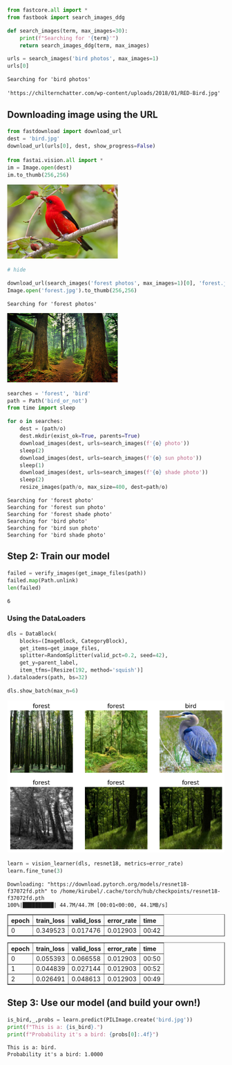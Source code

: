 ```python
from fastcore.all import *
from fastbook import search_images_ddg
```


```python
def search_images(term, max_images=30):
    print(f"Searching for '{term}'")
    return search_images_ddg(term, max_images)
```


```python
urls = search_images('bird photos', max_images=1)
urls[0]
```

    Searching for 'bird photos'

    'https://chilternchatter.com/wp-content/uploads/2018/01/RED-Bird.jpg'



## Downloading image using the URL 


```python
from fastdownload import download_url
dest = 'bird.jpg'
download_url(urls[0], dest, show_progress=False)

from fastai.vision.all import *
im = Image.open(dest)
im.to_thumb(256,256)
```




    
![png](/assets/img/fast.ai/birds/output_6_0.png)
    


```python
# hide
```


```python
download_url(search_images('forest photos', max_images=1)[0], 'forest.jpg', show_progress=False)
Image.open('forest.jpg').to_thumb(256,256)
```

    Searching for 'forest photos'





    
![png](/assets/img/fast.ai/birds/output_8_1.png)
    




```python
searches = 'forest', 'bird'
path = Path('bird_or_not')
from time import sleep
```


```python
for o in searches:
    dest = (path/o)
    dest.mkdir(exist_ok=True, parents=True)
    download_images(dest, urls=search_images(f'{o} photo'))
    sleep(2)
    download_images(dest, urls=search_images(f'{o} sun photo'))
    sleep(1)
    download_images(dest, urls=search_images(f'{o} shade photo'))
    sleep(2)
    resize_images(path/o, max_size=400, dest=path/o)
```

    Searching for 'forest photo'
    Searching for 'forest sun photo'
    Searching for 'forest shade photo'
    Searching for 'bird photo'
    Searching for 'bird sun photo'
    Searching for 'bird shade photo'


## Step 2: Train our model 


```python
failed = verify_images(get_image_files(path))
failed.map(Path.unlink)
len(failed)
```




    6



### Using the DataLoaders


```python
dls = DataBlock(
    blocks=(ImageBlock, CategoryBlock),
    get_items=get_image_files,
    splitter=RandomSplitter(valid_pct=0.2, seed=42),
    get_y=parent_label,
    item_tfms=[Resize(192, method='squish')]
).dataloaders(path, bs=32)
```


```python
dls.show_batch(max_n=6)
```


    
![png](/assets/img/fast.ai/birds/output_15_0.png)
    



```python
learn = vision_learner(dls, resnet18, metrics=error_rate)
learn.fine_tune(3)
```

    Downloading: "https://download.pytorch.org/models/resnet18-f37072fd.pth" to /home/kirubel/.cache/torch/hub/checkpoints/resnet18-f37072fd.pth
    100%|██████████| 44.7M/44.7M [00:01<00:00, 44.1MB/s]




<style>
    /* Turns off some styling */
    progress {
        /* gets rid of default border in Firefox and Opera. */
        border: none;
        /* Needs to be in here for Safari polyfill so background images work as expected. */
        background-size: auto;
    }
    progress:not([value]), progress:not([value])::-webkit-progress-bar {
        background: repeating-linear-gradient(45deg, #7e7e7e, #7e7e7e 10px, #5c5c5c 10px, #5c5c5c 20px);
    }
    .progress-bar-interrupted, .progress-bar-interrupted::-webkit-progress-bar {
        background: #F44336;
    }
</style>




<table border="1" class="dataframe">
  <thead>
    <tr style="text-align: left;">
      <th>epoch</th>
      <th>train_loss</th>
      <th>valid_loss</th>
      <th>error_rate</th>
      <th>time</th>
    </tr>
  </thead>
  <tbody>
    <tr>
      <td>0</td>
      <td>0.349523</td>
      <td>0.017476</td>
      <td>0.012903</td>
      <td>00:42</td>
    </tr>
  </tbody>
</table>




<style>
    /* Turns off some styling */
    progress {
        /* gets rid of default border in Firefox and Opera. */
        border: none;
        /* Needs to be in here for Safari polyfill so background images work as expected. */
        background-size: auto;
    }
    progress:not([value]), progress:not([value])::-webkit-progress-bar {
        background: repeating-linear-gradient(45deg, #7e7e7e, #7e7e7e 10px, #5c5c5c 10px, #5c5c5c 20px);
    }
    .progress-bar-interrupted, .progress-bar-interrupted::-webkit-progress-bar {
        background: #F44336;
    }
</style>




<table border="1" class="dataframe">
  <thead>
    <tr style="text-align: left;">
      <th>epoch</th>
      <th>train_loss</th>
      <th>valid_loss</th>
      <th>error_rate</th>
      <th>time</th>
    </tr>
  </thead>
  <tbody>
    <tr>
      <td>0</td>
      <td>0.055393</td>
      <td>0.066558</td>
      <td>0.012903</td>
      <td>00:50</td>
    </tr>
    <tr>
      <td>1</td>
      <td>0.044839</td>
      <td>0.027144</td>
      <td>0.012903</td>
      <td>00:52</td>
    </tr>
    <tr>
      <td>2</td>
      <td>0.026491</td>
      <td>0.048613</td>
      <td>0.012903</td>
      <td>00:49</td>
    </tr>
  </tbody>
</table>


## Step 3: Use our model (and build your own!)


```python
is_bird,_,probs = learn.predict(PILImage.create('bird.jpg'))
print(f"This is a: {is_bird}.")
print(f"Probability it's a bird: {probs[0]:.4f}")
```



<style>
    /* Turns off some styling */
    progress {
        /* gets rid of default border in Firefox and Opera. */
        border: none;
        /* Needs to be in here for Safari polyfill so background images work as expected. */
        background-size: auto;
    }
    progress:not([value]), progress:not([value])::-webkit-progress-bar {
        background: repeating-linear-gradient(45deg, #7e7e7e, #7e7e7e 10px, #5c5c5c 10px, #5c5c5c 20px);
    }
    .progress-bar-interrupted, .progress-bar-interrupted::-webkit-progress-bar {
        background: #F44336;
    }
</style>







    This is a: bird.
    Probability it's a bird: 1.0000


